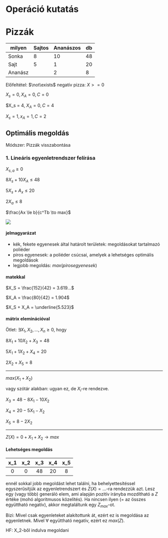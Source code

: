 # Operáció kutatás

# Pizzák

| milyen  | Sajtos | Ananászos | db  |
| ------- | ------ | --------- | --- |
| Sonka   | 8      | 10        | 48  |
| Sajt    | 5      | 1         | 20  |
| Ananász |        | 2         | 8   |

Előfeltétel: $\not\exists$ negatív pizza: $X >= 0$

$X_s = 0, X_A = 0, C=0$

$X_s = 4, $X_A = 0, C=4$

$X_s = 1, x_A = 1, C=2$

## Optimális megoldás

Módszer: Pizzák visszabontása

### 1. Lineáris egyenletrendszer felírása

$X_{s,a} \ge 0$

$8X_s + 10X_A \le 48$

$5X_s + A_x \le 20$

$2X_a \le 8$

$\frac{Ax \le b}{c^Tb \to max}$

<img src="https://i.imgur.com/O7lTgyb.png">

#### jelmagyarázat

- kék, fekete egyenesek által határolt területek: megoldásokat tartalmazó poliéder
- piros egyenesek: a poliéder csúcsai, amelyek a lehetséges optimális megoldások
- legjobb megoldás: $max(piros egyenesek)$

#### matekkal

$X_S = \frac{152}{42} = 3.619...$

$X_A = \frac{80}{42} = 1.904$

$X_S + X_A = \underline{5.523}$

#### mátrix eleminációval

Ötlet: $\exists X_1, X_2, ..., X_n \ge 0$, hogy

$8X_1 + 10X_2 + X_3 = 48$

$5X_1 + 1X_2 + X_4 = 20$

$2X_2 + X_5 = 8$

---

$max(X_1 + X_2)$

vagy szótár alakban: ugyan ez, de $X_i$-re rendezve.

$X_3 = 48 - 8X_1 - 10X_2$

$X_4 = 20 - 5X_1 - X_2$

$X_5 = 8 - 2X_2$

---

$Z(X) = 0 + X_1 + X_2 \to max$

#### Lehetséges megoldás


|x_1|x_2|x_3|x_4|x_5|
|:--:|:--:|:--:|:--:|:--:|
|0|0|48|20|8|

ennél sokkal jobb megoldást lehet találni, ha behelyettesítéssel egyszerűsítjük az egyenletrendszert és $Z(X)=...$-ra rendezzük azt. Lesz egy (vagy több) generáló elem, ami alapján pozitív irányba mozdítható a $Z$ értéke (mohó algoritmusos közelítés). Ha nincsen ilyen (= az összes együttható negatív), akkor megtaláltunk egy $Z_{max}$-ot.

Bizi: Mivel csak egyenleteket alakítottunk át, ezért ez is megoldása az egyenletnek. Mivel $\forall$ együttható negatív, ezért ez $max(Z)$.

HF: X_2-ből indulva megoldani
